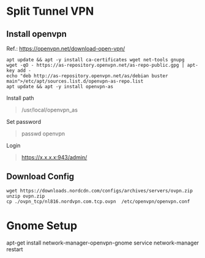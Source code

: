 # Split Tunnel VPN

## Install openvpn
Ref.: https://openvpn.net/download-open-vpn/

```
apt update && apt -y install ca-certificates wget net-tools gnupg
wget -qO - https://as-repository.openvpn.net/as-repo-public.gpg | apt-key add -
echo "deb http://as-repository.openvpn.net/as/debian buster main">/etc/apt/sources.list.d/openvpn-as-repo.list
apt update && apt -y install openvpn-as
```
Install path
> /usr/local/openvpn_as

Set password
> passwd openvpn

Login
> https://x.x.x.x:943/admin/



## Download Config
```
wget https://downloads.nordcdn.com/configs/archives/servers/ovpn.zip
unzip ovpn.zip
cp ./ovpn_tcp/nl816.nordvpn.com.tcp.ovpn  /etc/openvpn/openvpn.conf
```

# Gnome Setup
apt-get install network-manager-openvpn-gnome
service network-manager restart

